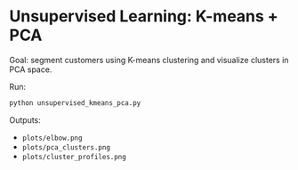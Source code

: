 # Unsupervised Learning: K-means + PCA

Goal: segment customers using K-means clustering and visualize clusters in PCA space.

Run:
```bash
python unsupervised_kmeans_pca.py
```

Outputs:
- `plots/elbow.png`
- `plots/pca_clusters.png`
- `plots/cluster_profiles.png`